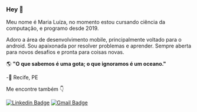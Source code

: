 ### Hey 👋
 
Meu nome é Maria Luíza, no momento estou cursando ciência da computação, e programo desde 2019.

Adoro a área de desenvolvimento mobile, principalmente voltado para o android. Sou apaixonada por resolver problemas e aprender. Sempre aberta para novos desafios e pronta para coisas novas.

🌎 **"O que sabemos é uma gota; o que ignoramos é um oceano."**

-📍 Recife, PE

Me encontre também 👇

[![Linkedin Badge](https://img.shields.io/badge/-LinkedIn-blue?style=flat-square&logo=Linkedin&logoColor=white&link=https://www.linkedin.com/in/marialuiza-0/)](https://www.linkedin.com/in/marialuiza-0/) 
[![Gmail Badge](https://img.shields.io/badge/-Gmail-FF0000?style=flat-square&logo=Gmail&logoColor=white&link=mailto:mailto:m.luiza1843@gmail.com)](mailto:m.luiza1843@gmail.com)

